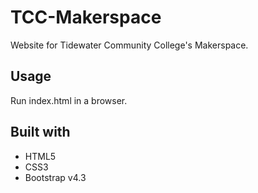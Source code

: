# TCC-Makerspace
Website for Tidewater Community College's Makerspace. 
## Usage
Run index.html in a browser.
## Built with
* HTML5
* CSS3
* Bootstrap v4.3

